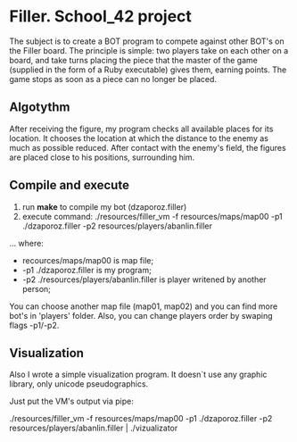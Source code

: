 # Filler. School_42 project
The subject is to create a BOT program to compete against other BOT's on the Filler board. The principle is simple: two players take on each other on a board, and take turns placing the piece that the master of the game (supplied in the
form of a Ruby executable) gives them, earning points. The game stops as soon as a piece can no longer be placed.

## Algotythm
After receiving the figure, my program checks all available places for its location. It chooses the location at which the distance to the enemy as much as possible reduced. After contact with the enemy's field, the figures are placed close to his positions, surrounding him.

## Compile and execute
1. run **make** to compile my bot (dzaporoz.filler)
2. execute command: ./resources/filler_vm -f resources/maps/map00 -p1 ./dzaporoz.filler -p2 resources/players/abanlin.filler

... where:

* recources/maps/map00 is map file;
* -p1 ./dzaporoz.filler is my program;
* -p2 ./resources/players/abanlin.filler is player writened by another person;

You can choose another map file (map01, map02) and you can find more bot's in 'players' folder. Also, you can change players order by swaping flags -p1/-p2.

## Visualization
Also I wrote a simple visualization program. It doesn`t use any graphic library, only unicode pseudographics.

Just put the VM's output via pipe:

./resources/filler_vm -f resources/maps/map00 -p1 ./dzaporoz.filler -p2 resources/players/abanlin.filler | ./vizualizator 
